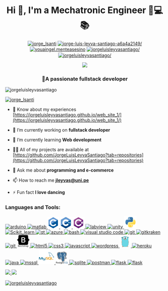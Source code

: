 <div align="center">
  <h1 align="center">Hi 👋, I'm a Mechatronic Engineer 🤖💻📚</h1>
<!-- <h3 align="left">Connect with me:</h3>
<p align="left"> -->
  <a href="https://twitter.com/jorge_lsanti" target="_blank"><img align="center" src="https://raw.githubusercontent.com/rahuldkjain/github-profile-readme-generator/master/src/images/icons/Social/twitter.svg" alt="jorge_lsanti" height="26" width="36" /></a>
  <a href="https://linkedin.com/in/jorge-luis-leyva-santiago-a6a4a2149/" target="_blank"><img align="center" src="https://raw.githubusercontent.com/rahuldkjain/github-profile-readme-generator/master/src/images/icons/Social/linked-in-alt.svg" alt="jorge-luis-leyva-santiago-a6a4a2149/" height="26" width="36" /></a>
  <a href="https://fb.com/youaingel.menteasesino" target="_blank"><img align="center" src="https://raw.githubusercontent.com/rahuldkjain/github-profile-readme-generator/master/src/images/icons/Social/facebook.svg" alt="youaingel.menteasesino" height="26" width="36" /></a>
  <a href="https://instagram.com/jorgeluisleyvasantiago/" target="_blank"><img align="center" src="https://raw.githubusercontent.com/rahuldkjain/github-profile-readme-generator/master/src/images/icons/Social/instagram.svg" alt="jorgeluisleyvasantiago/" height="28" width="38" /></a>
  <a href="https://www.tiktok.com/@jorgeleyvasantiag?lang=en" target="_blank"><img align="center" src="https://cdn.icon-icons.com/icons2/3007/PNG/512/tiktok_logo_icon_188431.png" alt="jorgeluisleyvasantiago/" height="30" width="30" /></a>
  </p>
  <img src="https://media.giphy.com/media/h0Cq1ClzO3UpupFPjP/giphy.gif" width="180" />
  <h3 align="center">📌A passionate fullstack developer </h3>
</div>

<p align="left"> <img src="https://komarev.com/ghpvc/?username=jorgeluisleyvasantiago&label=Profile%20views&color=0e75b6&style=flat" alt="jorgeluisleyvasantiago" /> </p>

<!-- <p align="left"> <a href="https://github.com/ryo-ma/github-profile-trophy"><img src="https://github-profile-trophy.vercel.app/?username=jorgeluisleyvasantiago" alt="jorgeluisleyvasantiago" /></a> </p> -->

<p align="left"> <a href="https://twitter.com/jorge_lsanti" target="blank"><img src="https://img.shields.io/twitter/follow/jorge_lsanti?logo=twitter&style=for-the-badge" alt="jorge_lsanti" /></a> </p>

- 📄 Know about my experiences [https://jorgeluisleyvasantiago.github.io/web_site_1/](https://jorgeluisleyvasantiago.github.io/web_site_1/)

- 🔭 I’m currently working on **fullstack developer**

- 🌱 I’m currently learning **Web development**

- 👨‍💻 All of my projects are available at [https://github.com/JorgeLuisLeyvaSantiago?tab=repositories](https://github.com/JorgeLuisLeyvaSantiago?tab=repositories)

- 💬 Ask me about **programming and e-commerce**

- 📫 How to reach me **jleyvas@uni.pe**

- ⚡ Fun fact **I love dancing**

<!-- <h3 align="left">Connect with me:</h3>
<p align="left">
<a href="https://twitter.com/jorge_lsanti" target="blank"><img align="center" src="https://raw.githubusercontent.com/rahuldkjain/github-profile-readme-generator/master/src/images/icons/Social/twitter.svg" alt="jorge_lsanti" height="30" width="40" /></a>
<a href="https://linkedin.com/in/jorge-luis-leyva-santiago-a6a4a2149/" target="blank"><img align="center" src="https://raw.githubusercontent.com/rahuldkjain/github-profile-readme-generator/master/src/images/icons/Social/linked-in-alt.svg" alt="jorge-luis-leyva-santiago-a6a4a2149/" height="30" width="40" /></a>
<a href="https://fb.com/youaingel.menteasesino" target="blank"><img align="center" src="https://raw.githubusercontent.com/rahuldkjain/github-profile-readme-generator/master/src/images/icons/Social/facebook.svg" alt="youaingel.menteasesino" height="30" width="40" /></a>
<a href="https://instagram.com/jorgeluisleyvasantiago/" target="blank"><img align="center" src="https://raw.githubusercontent.com/rahuldkjain/github-profile-readme-generator/master/src/images/icons/Social/instagram.svg" alt="jorgeluisleyvasantiago/" height="30" width="40" /></a>
</p> -->

<h3 align="left">Languages and Tools:</h3>
<p align="left"> 
  <!--   ARDUINO -->
  <a href="https://www.arduino.cc/" target="_blank" rel="noreferrer"> <img src="https://cdn.worldvectorlogo.com/logos/arduino-1.svg" alt="arduino" width="34" height="34"/> </a> 
  <!-- MATLAB -->
  <a href="https://www.mathworks.com/" target="_blank" rel="noreferrer"> <img src="https://upload.wikimedia.org/wikipedia/commons/2/21/Matlab_Logo.png" alt="matlab" width="34" height="34"/> </a> 
  <!--   C-ORIGINAL -->
  <a href="https://www.cprogramming.com/" target="_blank" rel="noreferrer"> <img src="https://raw.githubusercontent.com/devicons/devicon/master/icons/c/c-original.svg" alt="c" width="36" height="36"/> </a> 
 <!--   CPLUSPLUS -->
  <a href="https://www.w3schools.com/cpp/" target="_blank" rel="noreferrer"> <img src="https://raw.githubusercontent.com/devicons/devicon/master/icons/cplusplus/cplusplus-original.svg" alt="cplusplus" width="36" height="36"/> </a> 
  <!--   CSHARP -->
  <a href="https://www.w3schools.com/cs/" target="_blank" rel="noreferrer"> <img src="https://raw.githubusercontent.com/devicons/devicon/master/icons/csharp/csharp-original.svg" alt="csharp" width="36" height="36"/> </a> 
  <!-- LABVIEW -->
  <a href="https://www.mathworks.com/" target="_blank" rel="noreferrer"> <img src="https://cdn.icon-icons.com/icons2/74/PNG/256/labview_14599.png" alt="labview" width="42" height="42"/> </a> 
  <!--   UNITY -->
  <a href="https://unity.com/" target="_blank" rel="noreferrer"> <img src="https://cdn.icon-icons.com/icons2/3053/PNG/512/unity_editor_macos_bigsur_icon_189588.png" alt="unity" width="45" height="45"/> </a> 
  <!--   PYTHON -->
  <a href="https://www.python.org" target="_blank" rel="noreferrer"> <img src="https://raw.githubusercontent.com/devicons/devicon/master/icons/python/python-original.svg" alt="python" width="40" height="40"/> </a> 
  <!--   Scikit_learn -->
  <a href="https://www.arduino.cc/" target="_blank" rel="noreferrer"> <img src="https://upload.wikimedia.org/wikipedia/commons/0/05/Scikit_learn_logo_small.svg" alt="Scikit_learn" width="50" height="50"/> </a> 
  <!--   QT DESIGNER-->
  <a href="https://www.qt.io/" target="_blank" rel="noreferrer"> <img src="https://upload.wikimedia.org/wikipedia/commons/0/0b/Qt_logo_2016.svg" alt="qt" width="40" height="40"/> </a> 
  <a href="https://azure.microsoft.com/en-in/" target="_blank" rel="noreferrer"> <img src="https://www.vectorlogo.zone/logos/microsoft_azure/microsoft_azure-icon.svg" alt="azure" width="40" height="40"/> </a> 
  <!--   BASH -->
  <a href="https://www.gnu.org/software/bash/" target="_blank" rel="noreferrer"> <img src="https://cdn.icon-icons.com/icons2/350/PNG/512/bash_36261.png" alt="bash" width="35" height="35"/> </a> 
  <!--   VISUAL STUDIO CODE -->
  <a href="https://www.gnu.org/software/bash/" target="_blank" rel="noreferrer"> <img src="https://cdn.icon-icons.com/icons2/3053/PNG/512/microsoft_visual_studio_code_alt_macos_bigsur_icon_189953.png" alt="visual studio code" width="38" height="38"/> </a>
  <!-- GIT   -->
  <a href="https://git-scm.com/" target="_blank" rel="noreferrer"> <img src="https://cdn.icon-icons.com/icons2/2415/PNG/512/git_plain_wordmark_logo_icon_146508.png" alt="git" width="55" height="55"/> </a>
  <!-- GITkraken   -->
  <a href="https://git-scm.com/" target="_blank" rel="noreferrer"> <img src="https://cdn.icon-icons.com/icons2/2699/PNG/512/gitkraken_logo_icon_169111.png" alt="gitkraken" width="36" height="36"/> </a>
  <!-- GIThub   -->
  <a href="https://git-scm.com/" target="_blank" rel="noreferrer"> <img src="https://cdn.icon-icons.com/icons2/2157/PNG/512/github_git_hub_logo_icon_132878.png" alt="git" width="50" height="50"/> </a>
  <!--   BOOTSTRAP -->
  <a href="https://getbootstrap.com" target="_blank" rel="noreferrer"> <img src="https://raw.githubusercontent.com/devicons/devicon/master/icons/bootstrap/bootstrap-plain-wordmark.svg" alt="bootstrap" width="40" height="40"/> </a> 
  <!-- HTML -->
  <a href="https://www.w3.org/html/" target="_blank" rel="noreferrer"> <img src="https://cdn.worldvectorlogo.com/logos/html-1.svg" alt="html5" width="33" height="33"/> </a>
  <!-- CSS   -->
  <a href="https://www.w3schools.com/css/" target="_blank" rel="noreferrer"> <img src="https://cdn.worldvectorlogo.com/logos/css-3.svg" alt="css3" width="33" height="33"/> </a>
  <!-- JavaScript -->
  <a href="https://developer.mozilla.org/en-US/docs/Web/JavaScript" target="_blank" rel="noreferrer"> <img src="https://cdn.worldvectorlogo.com/logos/javascript-1.svg" alt="javascript" width="34" height="33"/> </a>
  <!-- WORDPRESS -->
  <a href="https://developer.mozilla.org/en-US/docs/Web/JavaScript" target="_blank" rel="noreferrer"> <img src="https://cdn.icon-icons.com/icons2/2415/PNG/512/wordpress_original_logo_icon_146291.png" alt="wordpress" width="40" height="40"/> </a> 
   <!-- GITHUB   -->
<!--   <a href="https://git-scm.com/" target="_blank" rel="noreferrer"> <img src="https://cdn.icon-icons.com/icons2/2415/PNG/512/github_original_wordmark_logo_icon_146506.png" alt="git" width="50" height="50"/> </a>  -->
  <!-- GOLANG -->
  <a href="https://golang.org" target="_blank" rel="noreferrer"> <img src="https://raw.githubusercontent.com/devicons/devicon/master/icons/go/go-original.svg" alt="go" width="36" height="36"/> </a>
  <!-- HEROKU -->
  <a href="https://heroku.com" target="_blank" rel="noreferrer"> <img src="https://cdn.icon-icons.com/icons2/2415/PNG/512/heroku_original_wordmark_logo_icon_146482.png" alt="heroku" width="40" height="40"/> </a> 
  <!-- JAVA -->
  <a href="https://www.java.com" target="_blank" rel="noreferrer"> <img src="https://cdn.icon-icons.com/icons2/2415/PNG/512/java_original_wordmark_logo_icon_146459.png" alt="java" width="45" height="45"/> </a> 
  <!-- SQL SERVER -->
  <a href="https://www.microsoft.com/en-us/sql-server" target="_blank" rel="noreferrer"> <img src="https://www.svgrepo.com/show/303229/microsoft-sql-server-logo.svg" alt="mssql" width="45" height="45"/> </a> 
  <!--   MYSQL -->
  <a href="https://www.mysql.com/" target="_blank" rel="noreferrer"> <img src="https://raw.githubusercontent.com/devicons/devicon/master/icons/mysql/mysql-original-wordmark.svg" alt="mysql" width="50" height="50"/> </a> 
  <!--   POSTGRE -->
  <a href="https://www.postgresql.org" target="_blank" rel="noreferrer"> <img src="https://raw.githubusercontent.com/devicons/devicon/master/icons/postgresql/postgresql-original-wordmark.svg" alt="postgresql" width="40" height="40"/> </a> 
  <!--   SQLITE -->
  <a href="https://www.sqlite.org/" target="_blank" rel="noreferrer"> <img src="https://cdn.icon-icons.com/icons2/2699/PNG/512/sqlite_logo_icon_170706.png" alt="sqlite" width="58" height="38"/> </a> 
  <!--   POSTMAN -->
  <a href="https://postman.com" target="_blank" rel="noreferrer"> <img src="https://www.vectorlogo.zone/logos/getpostman/getpostman-icon.svg" alt="postman" width="32" height="32"/> </a> 
  <!-- FASTAPI  -->
  <a href="https://flask.palletsprojects.com/" target="_blank" rel="noreferrer"> <img src="https://cdn.worldvectorlogo.com/logos/fastapi.svg" alt="flask" width="32" height="32"/> </a> 
  <!-- FLASK   -->
  <a href="https://flask.palletsprojects.com/" target="_blank" rel="noreferrer"> <img src="https://www.vectorlogo.zone/logos/pocoo_flask/pocoo_flask-icon.svg" alt="flask" width="35" height="35"/> </a> 
</p>

<div>
  <a href="https://github.com/JorgeLuisLeyvaSantiago/">
  <img height = "180em" src="https://github-readme-stats.vercel.app/api/top-langs?username=jorgeluisleyvasantiago&show_icons=true&locale=en&layout=compact">  
  <img height = "180em" src="https://github-readme-stats.vercel.app/api?username=jorgeluisleyvasantiago&show_icons=true&locale=en">
</div>

<!-- <p><img align="left" src="https://github-readme-stats.vercel.app/api/top-langs?username=jorgeluisleyvasantiago&show_icons=true&locale=en&layout=compact" alt="jorgeluisleyvasantiago" /></p> -->

<!-- <p>&nbsp;<img align="center" src="https://github-readme-stats.vercel.app/api?username=jorgeluisleyvasantiago&show_icons=true&locale=en" alt="jorgeluisleyvasantiago" /></p> -->

<p><img align="center" src="https://github-readme-streak-stats.herokuapp.com/?user=jorgeluisleyvasantiago&" alt="jorgeluisleyvasantiago" /></p>










<!--  ### Hi there 👋 -->

<!--
**JorgeLuisLeyvaSantiago/JorgeLuisLeyvaSantiago** is a ✨ _special_ ✨ repository because its `README.md` (this file) appears on your GitHub profile.

Here are some ideas to get you started:

- 🔭 I’m currently working on ...
- 🌱 I’m currently learning ...
- 👯 I’m looking to collaborate on ...
- 🤔 I’m looking for help with ...
- 💬 Ask me about ...
- 📫 How to reach me: ...
- 😄 Pronouns: ...
- ⚡ Fun fact: ...
-->


<!-- 
<section id="header" align="center">
  
  <img src="https://media.giphy.com/media/v1.Y2lkPTc5MGI3NjExNzM0M2ZjOTQxNWI0OWI0ZDYzNzZhOWNiOGM2MTZmZTM1M2IwOTc5OCZjdD1n/xT9IgzoKnwFNmISR8I/giphy.gif" width="180" />
  <h2>Hi there 👋, I'm a Mechatronic Engineer </h2>
  <a href="https://www.facebook.com/youaingel.menteasesino" target="_blank"><img src="https://github.com/mctechnology17/mctechnology17/blob/main/src/facebook.png" width="22px" /></a>
  <a href="https://www.instagram.com/jorgeluisleyvasantiago/" target="_blank"><img src="https://github.com/mctechnology17/mctechnology17/blob/main/src/instagram.png" width="22px" /></a>
  <a href="https://twitter.com/Jorge_LSanti" target="_blank"><img src="https://github.com/mctechnology17/mctechnology17/blob/main/src/twitter.png" width="22px" /></a>
  <a href="https://github.com/JorgeLuisLeyvaSantiago" target="_blank"><img src="https://github.com/mctechnology17/mctechnology17/blob/main/src/github.png" width="22px" /></a>
  <a href="https://web.telegram.org/k/#@JorgeLuisLeyvaSantiago" target="_blank"><img src="https://github.com/mctechnology17/mctechnology17/blob/main/src/telegram.png" width="22px" /></a>
  <a href="https://www.tiktok.com/@jorgeleyvasantiag?lang=en" target="_blank"><img src="https://github.com/mctechnology17/mctechnology17/blob/main/src/tiktok.png" width="22px" /></a>
  
</section>

<div align="left">
  <h3> Languages and Tools </h3>
  <div align="center">
    <img src="https://github.com/devicons/devicon/blob/master/icons/python/python-original.svg" width="45" />
    <img src="https://github.com/devicons/devicon/blob/master/icons/html5/html5-original.svg" width="40" />
    <img src="https://github.com/devicons/devicon/blob/master/icons/css3/css3-original.svg" width="40" />
    <img src="https://github.com/devicons/devicon/blob/master/icons/javascript/javascript-original.svg" width="40" />
    <img src="https://github.com/devicons/devicon/blob/master/icons/mysql/mysql-original.svg" width="40" />
    <img src="https://github.com/devicons/devicon/blob/master/icons/heroku/heroku-original.svg" width="40" />
   </div>
</div> -->


